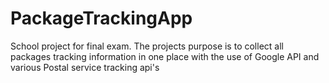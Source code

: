 # PackageTrackingApp
School project for final exam. The projects purpose is to collect all packages tracking information in one place with the use of Google API and various Postal service tracking api's
